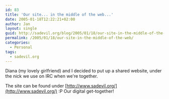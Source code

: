 ```yaml
---
id: 83
title: 'Our site... in the middle of the web...'
date: 2005-01-18T12:22:21+02:00
author: Jan
layout: single
guid: http://sadevil.org/blog/2005/01/18/our-site-in-the-middle-of-the-web/
permalink: /2005/01/18/our-site-in-the-middle-of-the-web/
categories:
  - Personal
tags:
  - sadevil.org
---
```

Diana (my lovely girlfriend) and I decided to put up a shared website, under the nick we use on IRC when we're together.

The site can be found under [http://www.sadevil.org/](http://www.sadevil.org/) :P Our digital get-together!